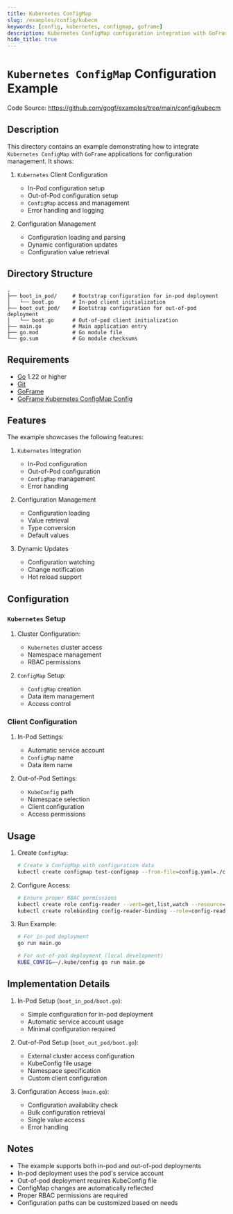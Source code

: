 ```yaml
---
title: Kubernetes ConfigMap
slug: /examples/config/kubecm
keywords: [config, kubernetes, configmap, goframe]
description: Kubernetes ConfigMap configuration integration with GoFrame
hide_title: true
---
```


# `Kubernetes ConfigMap` Configuration Example

Code Source: https://github.com/gogf/examples/tree/main/config/kubecm


## Description

This directory contains an example demonstrating how to integrate `Kubernetes ConfigMap` with `GoFrame` applications for configuration management. It shows:

1. `Kubernetes` Client Configuration
   - In-Pod configuration setup
   - Out-of-Pod configuration setup
   - `ConfigMap` access and management
   - Error handling and logging

2. Configuration Management
   - Configuration loading and parsing
   - Dynamic configuration updates
   - Configuration value retrieval

## Directory Structure

```text
.
├── boot_in_pod/     # Bootstrap configuration for in-pod deployment
│   └── boot.go      # In-pod client initialization
├── boot_out_pod/    # Bootstrap configuration for out-of-pod deployment
│   └── boot.go      # Out-of-pod client initialization
├── main.go          # Main application entry
├── go.mod           # Go module file
└── go.sum           # Go module checksums
```

## Requirements

- [Go](https://golang.org/dl/) 1.22 or higher
- [Git](https://git-scm.com/downloads)
- [GoFrame](https://goframe.org)
- [GoFrame Kubernetes ConfigMap Config](https://github.com/gogf/gf/tree/master/contrib/config/kubecm)

## Features

The example showcases the following features:

1. `Kubernetes` Integration
   - In-Pod configuration
   - Out-of-Pod configuration
   - `ConfigMap` management
   - Error handling

2. Configuration Management
   - Configuration loading
   - Value retrieval
   - Type conversion
   - Default values

3. Dynamic Updates
   - Configuration watching
   - Change notification
   - Hot reload support

## Configuration

### `Kubernetes` Setup
1. Cluster Configuration:
   - `Kubernetes` cluster access
   - Namespace management
   - RBAC permissions

2. `ConfigMap` Setup:
   - `ConfigMap` creation
   - Data item management
   - Access control

### Client Configuration
1. In-Pod Settings:
   - Automatic service account
   - `ConfigMap` name
   - Data item name

2. Out-of-Pod Settings:
   - `KubeConfig` path
   - Namespace selection
   - Client configuration
   - Access permissions

## Usage

1. Create `ConfigMap`:
   ```bash
   # Create a ConfigMap with configuration data
   kubectl create configmap test-configmap --from-file=config.yaml=./config.yaml
   ```

2. Configure Access:
   ```bash
   # Ensure proper RBAC permissions
   kubectl create role config-reader --verb=get,list,watch --resource=configmaps
   kubectl create rolebinding config-reader-binding --role=config-reader --serviceaccount=default:default
   ```

3. Run Example:
   ```bash
   # For in-pod deployment
   go run main.go

   # For out-of-pod deployment (local development)
   KUBE_CONFIG=~/.kube/config go run main.go
   ```

## Implementation Details

1. In-Pod Setup (`boot_in_pod/boot.go`):
   - Simple configuration for in-pod deployment
   - Automatic service account usage
   - Minimal configuration required

2. Out-of-Pod Setup (`boot_out_pod/boot.go`):
   - External cluster access configuration
   - KubeConfig file usage
   - Namespace specification
   - Custom client configuration

3. Configuration Access (`main.go`):
   - Configuration availability check
   - Bulk configuration retrieval
   - Single value access
   - Error handling

## Notes

- The example supports both in-pod and out-of-pod deployments
- In-pod deployment uses the pod's service account
- Out-of-pod deployment requires KubeConfig file
- ConfigMap changes are automatically reflected
- Proper RBAC permissions are required
- Configuration paths can be customized based on needs
